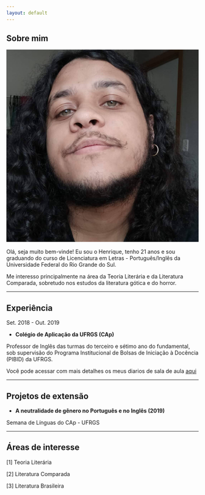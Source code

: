 ```yaml
---
layout: default
---
```


## Sobre mim

<img class="profile-picture" src="FB_IMG_1611674150846.jpg">

Olá, seja muito bem-vinde! Eu sou o Henrique, tenho 21 anos e sou graduando do curso de Licenciatura em Letras - Português/Inglês da Universidade Federal do Rio Grande do Sul.

Me interesso principalmente na área da Teoria Literária e da Literatura Comparada, sobretudo nos estudos da literatura gótica e do horror.

---
## Experiência
Set. 2018 - Out. 2019

* **Colégio de Aplicação da UFRGS (CAp)**

Professor de Inglês das turmas do terceiro e sétimo ano do fundamental, sob supervisão do Programa Institucional de Bolsas de Iniciação à Docência (PIBID) da UFRGS.

Você pode acessar com mais detalhes os meus diarios de sala de aula [aqui](https://www.henriqnuns.com.br)

---
## Projetos de extensão
* **A neutralidade de gênero no Português e no Inglês (2019)**

Semana de Línguas do CAp - UFRGS

---
## Áreas de interesse
[1] Teoria Literária

[2] Literatura Comparada

[3] Literatura Brasileira
